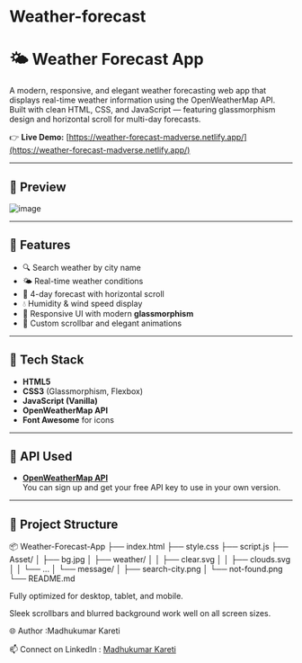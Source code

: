 # Weather-forecast
# 🌤️ Weather Forecast App

A modern, responsive, and elegant weather forecasting web app that displays real-time weather information using the OpenWeatherMap API. Built with clean HTML, CSS, and JavaScript — featuring glassmorphism design and horizontal scroll for multi-day forecasts.

👉 **Live Demo:** [https://weather-forecast-madverse.netlify.app/](https://weather-forecast-madverse.netlify.app/)

---

## 📸 Preview

![image](https://github.com/user-attachments/assets/7d071924-6ded-4b49-bd8d-2e937522c814)

---

## 🔧 Features

- 🔍 Search weather by city name
- 🌤️ Real-time weather conditions
- 📅 4-day forecast with horizontal scroll
- 💧 Humidity & wind speed display
- 📱 Responsive UI with modern **glassmorphism**
- 🎨 Custom scrollbar and elegant animations

---

## 🚀 Tech Stack

- **HTML5**
- **CSS3** (Glassmorphism, Flexbox)
- **JavaScript (Vanilla)**
- **OpenWeatherMap API**
- **Font Awesome** for icons

---

## 🔑 API Used

- **[OpenWeatherMap API](https://openweathermap.org/api)**  
  You can sign up and get your free API key to use in your own version.

---

## 📂 Project Structure

📦 Weather-Forecast-App
├── index.html
├── style.css
├── script.js
├── Asset/
│ ├── bg.jpg
│ ├── weather/
│ │ ├── clear.svg
│ │ ├── clouds.svg
│ │ └── ...
│ └── message/
│ ├── search-city.png
│ └── not-found.png
└── README.md


Fully optimized for desktop, tablet, and mobile.

Sleek scrollbars and blurred background work well on all screen sizes.

🌐 Author :Madhukumar Kareti

📫 Connect on LinkedIn :  [Madhukumar Kareti](www.linkedin.com/in/madhukumar-kareti-b59155275)






